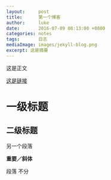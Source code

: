 ```yaml
---
layout:     post
title:      第一个博客
author:     luke
date:       2016-07-09 08:13:00 +0800
categories: notes
tags:       日志
mediaImage: images/jekyll-blog.png
excerpt: 这是摘要
---
```


这是正文

[这是链接](http://www.baidu.com)

# 一级标题

## 二级标题

另一个段落

**重要／斜体**

段落
不分
